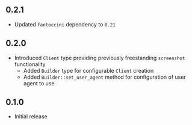 0.2.1
-----
- Updated `fantoccini` dependency to `0.21`


0.2.0
-----
- Introduced `Client` type providing previously freestanding
  `screenshot` functionality
  - Added `Builder` type for configurable `Client` creation
  - Added `Builder::set_user_agent` method for configuration of user
    agent to use


0.1.0
-----
- Initial release
